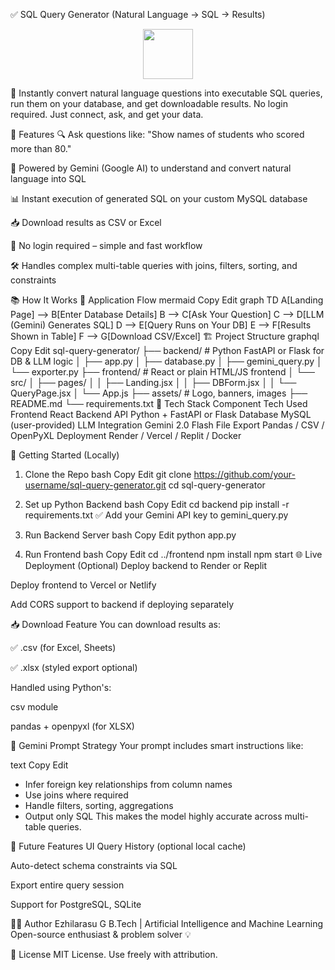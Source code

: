 ✅ SQL Query Generator (Natural Language → SQL → Results)
<p align="center"> <img src="https://img.icons8.com/fluency/96/sql.png" width="80"/> </p>
🚀 Instantly convert natural language questions into executable SQL queries, run them on your database, and get downloadable results.
No login required. Just connect, ask, and get your data.


📌 Features
🔍 Ask questions like:
"Show names of students who scored more than 80."

🧠 Powered by Gemini (Google AI) to understand and convert natural language into SQL

📊 Instant execution of generated SQL on your custom MySQL database

📥 Download results as CSV or Excel

🔐 No login required – simple and fast workflow

🛠 Handles complex multi-table queries with joins, filters, sorting, and constraints

📚 How It Works
🔄 Application Flow
mermaid
Copy
Edit
graph TD
    A[Landing Page] --> B[Enter Database Details]
    B --> C[Ask Your Question]
    C --> D[LLM (Gemini) Generates SQL]
    D --> E[Query Runs on Your DB]
    E --> F[Results Shown in Table]
    F --> G[Download CSV/Excel]
🏗️ Project Structure
graphql
Copy
Edit
sql-query-generator/
├── backend/                 # Python FastAPI or Flask for DB & LLM logic
│   ├── app.py
│   ├── database.py
│   ├── gemini_query.py
│   └── exporter.py
├── frontend/                # React or plain HTML/JS frontend
│   └── src/
│       ├── pages/
│       │   ├── Landing.jsx
│       │   ├── DBForm.jsx
│       │   └── QueryPage.jsx
│       └── App.js
├── assets/                  # Logo, banners, images
├── README.md
└── requirements.txt
🔧 Tech Stack
Component	Tech Used
Frontend	React
Backend API	Python + FastAPI or Flask
Database	MySQL (user-provided)
LLM Integration	Gemini 2.0 Flash
File Export	Pandas / CSV / OpenPyXL
Deployment	Render / Vercel / Replit / Docker

🚀 Getting Started (Locally)
1. Clone the Repo
bash
Copy
Edit
git clone https://github.com/your-username/sql-query-generator.git
cd sql-query-generator
2. Set up Python Backend
bash
Copy
Edit
cd backend
pip install -r requirements.txt
✅ Add your Gemini API key to gemini_query.py

3. Run Backend Server
bash
Copy
Edit
python app.py
4. Run Frontend
bash
Copy
Edit
cd ../frontend
npm install
npm start
🌐 Live Deployment (Optional)
Deploy backend to Render or Replit

Deploy frontend to Vercel or Netlify

Add CORS support to backend if deploying separately

📥 Download Feature
You can download results as:

✅ .csv (for Excel, Sheets)

✅ .xlsx (styled export optional)

Handled using Python's:

csv module

pandas + openpyxl (for XLSX)

🧠 Gemini Prompt Strategy
Your prompt includes smart instructions like:

text
Copy
Edit
- Infer foreign key relationships from column names
- Use joins where required
- Handle filters, sorting, aggregations
- Output only SQL
This makes the model highly accurate across multi-table queries.

🎯 Future Features
 UI Query History (optional local cache)

 Auto-detect schema constraints via SQL

 Export entire query session

 Support for PostgreSQL, SQLite

👨‍💻 Author
Ezhilarasu G
B.Tech | Artificial Intelligence and Machine Learning
Open-source enthusiast & problem solver 💡

📄 License
MIT License. Use freely with attribution.

